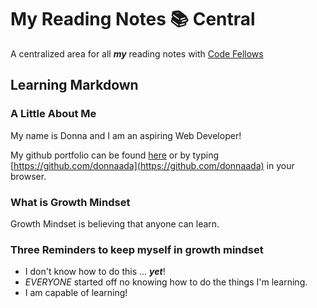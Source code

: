 # My Reading Notes :books: Central
A centralized area for all ***my*** reading notes with [Code Fellows]([url](https://www.codefellows.org))


## Learning Markdown
<!-- Introduction -->
### A Little About Me

My name is Donna and I am an aspiring Web Developer! 

My github portfolio can be found [here](https://github.com/donnaada) or by typing [https://github.com/donnaada](https://github.com/donnaada) in your browser.

### What is Growth Mindset
Growth Mindset is believing that anyone can learn.

### Three Reminders to keep myself in growth mindset
* I don't know how to do this ... ***yet***!
* *EVERYONE* started off no knowing how to do the things I'm learning.
* I am capable of learning!



